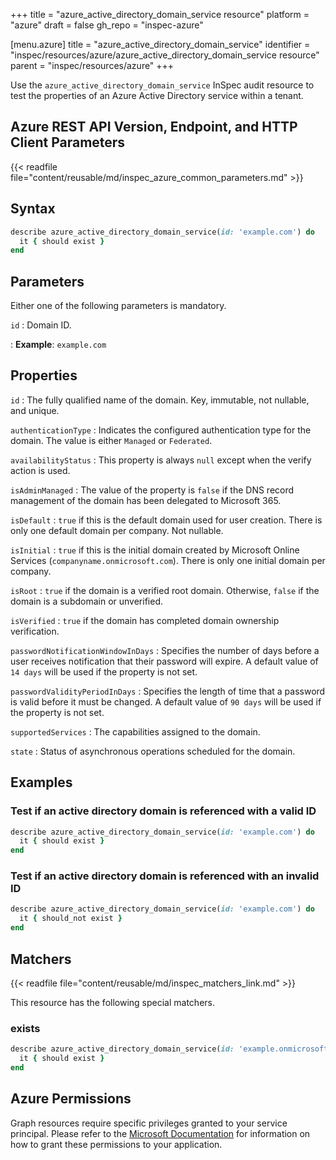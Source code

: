 +++
title = "azure_active_directory_domain_service resource"
platform = "azure"
draft = false
gh_repo = "inspec-azure"

[menu.azure]
title = "azure_active_directory_domain_service"
identifier = "inspec/resources/azure/azure_active_directory_domain_service resource"
parent = "inspec/resources/azure"
+++

Use the `azure_active_directory_domain_service` InSpec audit resource to test the properties of an Azure Active Directory service within a tenant.

## Azure REST API Version, Endpoint, and HTTP Client Parameters

{{< readfile file="content/reusable/md/inspec_azure_common_parameters.md" >}}

## Syntax

```ruby
describe azure_active_directory_domain_service(id: 'example.com') do
  it { should exist }
end
```

## Parameters

Either one of the following parameters is mandatory.

`id`
: Domain ID.

: **Example**: `example.com`

## Properties

`id`
: The fully qualified name of the domain. Key, immutable, not nullable, and unique.

`authenticationType`
: Indicates the configured authentication type for the domain. The value is either `Managed` or `Federated`.

`availabilityStatus`
: This property is always `null` except when the verify action is used.

`isAdminManaged`
: The value of the property is `false` if the DNS record management of the domain has been delegated to Microsoft 365.

`isDefault`
: `true` if this is the default domain used for user creation. There is only one default domain per company. Not nullable.

`isInitial`
: `true` if this is the initial domain created by Microsoft Online Services (`companyname.onmicrosoft.com`). There is only one initial domain per company.

`isRoot`
: `true` if the domain is a verified root domain. Otherwise, `false` if the domain is a subdomain or unverified.

`isVerified`
: `true` if the domain has completed domain ownership verification.

`passwordNotificationWindowInDays`
: Specifies the number of days before a user receives notification that their password will expire. A default value of `14 days` will be used if the property is not set.

`passwordValidityPeriodInDays`
: Specifies the length of time that a password is valid before it must be changed. A default value of `90 days` will be used if the property is not set.

`supportedServices`
: The capabilities assigned to the domain.

`state`
: Status of asynchronous operations scheduled for the domain.

## Examples

### Test if an active directory domain is referenced with a valid ID

```ruby
describe azure_active_directory_domain_service(id: 'example.com') do
  it { should exist }
end
```

### Test if an active directory domain is referenced with an invalid ID

```ruby
describe azure_active_directory_domain_service(id: 'example.com') do
  it { should_not exist }
end
```

## Matchers

{{< readfile file="content/reusable/md/inspec_matchers_link.md" >}}

This resource has the following special matchers.

### exists

```ruby
describe azure_active_directory_domain_service(id: 'example.onmicrosoft.com') do
  it { should exist }
end
```

## Azure Permissions

Graph resources require specific privileges granted to your service principal. Please refer to the [Microsoft Documentation](https://docs.microsoft.com/en-us/azure/active-directory/develop/active-directory-integrating-applications#updating-an-application) for information on how to grant these permissions to your application.
